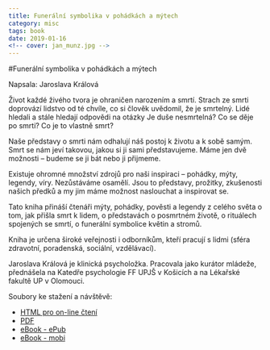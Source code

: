 ```yaml
---
title: Funerální symbolika v pohádkách a mýtech
category: misc
tags: book
date: 2019-01-16
<!-- cover: jan_munz.jpg -->
---
```


#Funerální symbolika v pohádkách a mýtech

Napsala: Jaroslava Králová

Život každé živého tvora je ohraničen narozením a smrtí. Strach ze smrti doprovází lidstvo od té chvíle, co si člověk uvědomil, že je smrtelný. Lidé hledali a stále hledají odpovědi na otázky Je duše nesmrtelná? Co se děje po smrti? Co je to vlastně smrt?

Naše představy o smrti nám odhalují náš postoj k životu a k sobě samým. Smrt se nám jeví takovou, jakou si ji sami představujeme. Máme jen dvě možnosti – budeme se ji bát nebo ji přijmeme.

Existuje ohromné množství zdrojů pro naši inspiraci – pohádky, mýty, legendy, víry. Nezůstáváme osamělí. Jsou to představy, prožitky, zkušenosti našich předků a my jim máme možnost naslouchat a inspirovat se.

Tato kniha přináší čtenáři mýty, pohádky, pověsti a legendy z celého světa o tom, jak přišla smrt k lidem, o představách o posmrtném životě, o rituálech spojených se smrtí, o funerální symbolice květin a stromů.

Kniha je určena široké veřejnosti i odborníkům, kteří pracují s lidmi (sféra zdravotní, poradenská, sociální, vzdělávací).

Jaroslava Králová je klinická psycholožka. Pracovala jako kurátor mládeže, přednášela na Katedře psychologie FF UPJŠ v Košicích a na Lékařské fakultě UP v Olomouci.


Soubory ke stažení a návštěvě:

  * [HTML pro on-line čtení](/static/funeralni_symbolika/funeralni_symbolika_v_pohadkach_a_mytech.html)
  * [PDF](/static/funeralni_symbolika/funeralni_symbolika_v_pohadkach_a_mytech.pdf)
  * [eBook - ePub](/static/funeralni_symbolika/funeralni_symbolika_v_pohadkach_a_mytech.epub)
  * [eBook - mobi](/static/funeralni_symbolika/funeralni_symbolika_v_pohadkach_a_mytech.mobi)

